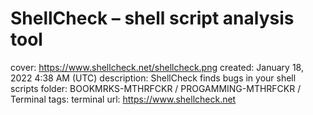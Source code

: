 # ShellCheck – shell script analysis tool

cover: https://www.shellcheck.net/shellcheck.png
created: January 18, 2022 4:38 AM (UTC)
description: ShellCheck finds bugs in your shell scripts
folder: BOOKMRKS-MTHRFCKR / PROGAMMING-MTHRFCKR / Terminal
tags: terminal
url: https://www.shellcheck.net